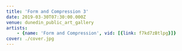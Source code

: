 ```yaml
---
title: 'Form and Compression 3'
date: 2019-03-30T07:30:00.000Z
venue: dunedin_public_art_gallery
artists:
    - {name: 'Form and Compression', vid: [{link: f7kd7zBtlpg}]}
cover: ./cover.jpg
---
```

